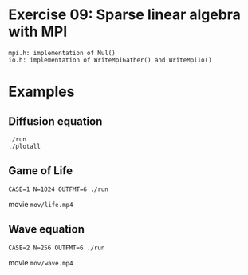 # Exercise 09: Sparse linear algebra with MPI

    mpi.h: implementation of Mul()
    io.h: implementation of WriteMpiGather() and WriteMpiIo()


# Examples

## Diffusion equation

    ./run 
    ./plotall

## Game of Life

    CASE=1 N=1024 OUTFMT=6 ./run 

movie `mov/life.mp4`


## Wave equation

    CASE=2 N=256 OUTFMT=6 ./run 

movie `mov/wave.mp4`

